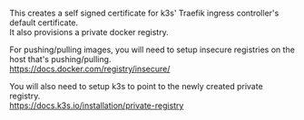 This creates a self signed certificate for k3s' Traefik ingress controller's default certificate.\
It also provisions a private docker registry.

For pushing/pulling images, you will need to setup insecure registries on the host that's pushing/pulling.\
https://docs.docker.com/registry/insecure/

You will also need to setup k3s to point to the newly created private registry.\
https://docs.k3s.io/installation/private-registry
